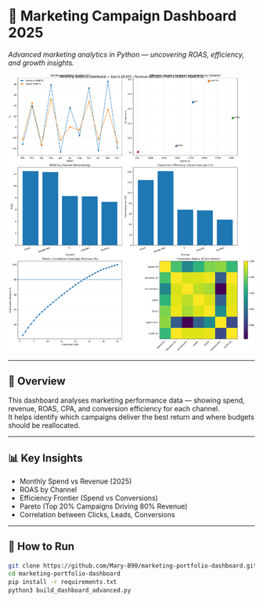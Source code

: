 # 🧠 Marketing Campaign Dashboard 2025
*Advanced marketing analytics in Python — uncovering ROAS, efficiency, and growth insights.*

![Dashboard Overview](advanced/images/analytics_dashboard.png)

---

## 📘 Overview
This dashboard analyses marketing performance data — showing spend, revenue, ROAS, CPA, and conversion efficiency for each channel.  
It helps identify which campaigns deliver the best return and where budgets should be reallocated.

---

## 📊 Key Insights
- Monthly Spend vs Revenue (2025)
- ROAS by Channel
- Efficiency Frontier (Spend vs Conversions)
- Pareto (Top 20% Campaigns Driving 80% Revenue)
- Correlation between Clicks, Leads, Conversions

---

## 🚀 How to Run
```bash
git clone https://github.com/Mary-B90/marketing-portfolio-dashboard.git
cd marketing-portfolio-dashboard
pip install -r requirements.txt
python3 build_dashboard_advanced.py

